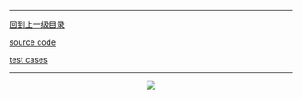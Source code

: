 ----------
[回到上一级目录](https://zhaochenyou.github.io/Way-to-Algorithm/Chapter-4/)

[source code](https://github.com/zhaochenyou/Way-to-Algorithm/blob/master/Chapter-4/KnapsackDP/src/ZeroOneKnapsackExtension.hpp)

[test cases](https://github.com/zhaochenyou/Way-to-Algorithm/blob/master/Chapter-4/KnapsackDP/src/ZeroOneKnapsackExtension.cpp)

----------
<p align="center"><img src="https://github.com/zhaochenyou/Way-to-Algorithm/raw/master/Chapter-4/KnapsackDP/res/ZeroOneKnapsackExtension.png" /></p>
